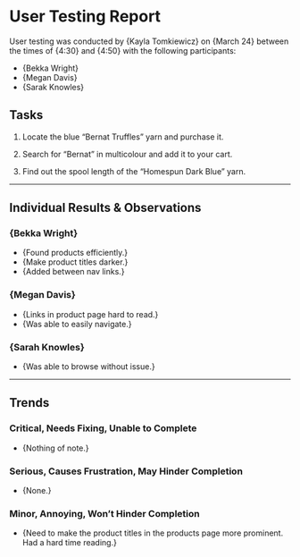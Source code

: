 # User Testing Report

User testing was conducted by {Kayla Tomkiewicz} on {March 24} between the times of {4:30} and {4:50} with the following participants:

- {Bekka Wright}
- {Megan Davis}
- {Sarak Knowles}


## Tasks

1. Locate the blue “Bernat Truffles” yarn and purchase it.

2. Search for “Bernat” in multicolour and add it to your cart.

3. Find out the spool length of the “Homespun Dark Blue” yarn.

---

## Individual Results & Observations

### {Bekka Wright}

- {Found products efficiently.}
- {Make product titles darker.}
- {Added between nav links.}

### {Megan Davis}

- {Links in product page hard to read.}
- {Was able to easily navigate.}


### {Sarah Knowles}

- {Was able to browse without issue.}

---

## Trends

### Critical, Needs Fixing, Unable to Complete

- {Nothing of note.}

### Serious, Causes Frustration, May Hinder Completion

- {None.}

### Minor, Annoying, Won’t Hinder Completion

- {Need to make the product titles in the products page more prominent. Had a hard time reading.}
